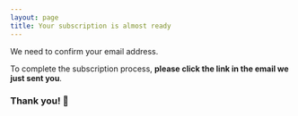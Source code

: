 ```yaml
---
layout: page
title: Your subscription is almost ready
---
```


We need to confirm your email address.

To complete the subscription process, **please click the link in the email we just sent you**.

### Thank you! 🤗
